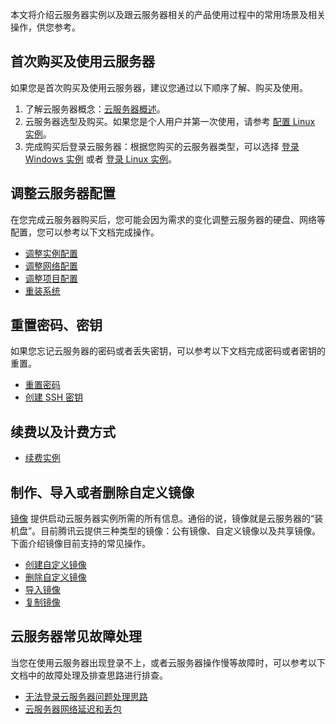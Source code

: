 本文将介绍云服务器实例以及跟云服务器相关的产品使用过程中的常用场景及相关操作，供您参考。

## 首次购买及使用云服务器
如果您是首次购买及使用云服务器，建议您通过以下顺序了解、购买及使用。

1. 了解云服务器概念：[云服务器概述](https://intl.cloud.tencent.com/document/product/213/495)。
2. 云服务器选型及购买。如果您是个人用户并第一次使用，请参考  [配置 Linux 实例](https://intl.cloud.tencent.com/document/product/213/10517)。
3. 完成购买后登录云服务器：根据您购买的云服务器类型，可以选择 [登录 Windows 实例](https://intl.cloud.tencent.com/document/product/213/5435) 或者 [登录 Linux 实例](https://intl.cloud.tencent.com/document/product/213/5436)。


## 调整云服务器配置
在您完成云服务器购买后，您可能会因为需求的变化调整云服务器的硬盘、网络等配置，您可以参考以下文档完成操作。
 - [调整实例配置](https://intl.cloud.tencent.com/document/product/213/2178)
 - [调整网络配置](https://intl.cloud.tencent.com/document/product/213/15517)
 - [调整项目配置](https://intl.cloud.tencent.com/document/product/213/16514)
 - [重装系统](https://intl.cloud.tencent.com/document/product/213/4933)

## 重置密码、密钥
如果您忘记云服务器的密码或者丢失密钥，可以参考以下文档完成密码或者密钥的重置。
- [重置密码](https://intl.cloud.tencent.com/document/product/213/16566)
- [创建 SSH 密钥](https://intl.cloud.tencent.com/document/product/213/16691)

## 续费以及计费方式
- [续费实例](https://intl.cloud.tencent.com/document/product/213/6143)

## 制作、导入或者删除自定义镜像

[镜像](https://intl.cloud.tencent.com/document/product/213/4940) 提供启动云服务器实例所需的所有信息。通俗的说，镜像就是云服务器的“装机盘”。目前腾讯云提供三种类型的镜像：公有镜像、自定义镜像以及共享镜像。下面介绍镜像目前支持的常见操作。

- [创建自定义镜像](https://intl.cloud.tencent.com/document/product/213/4942)
- [删除自定义镜像](https://intl.cloud.tencent.com/document/product/213/6036)
- [导入镜像](https://intl.cloud.tencent.com/document/product/213/4945)
- [复制镜像](https://intl.cloud.tencent.com/document/product/213/4943)

## 云服务器常见故障处理
当您在使用云服务器出现登录不上，或者云服务器操作慢等故障时，可以参考以下文档中的故障处理及排查思路进行排查。
- [无法登录云服务器问题处理思路](https://intl.cloud.tencent.com/document/product/213/32503)
- [云服务器网络延迟和丢包](https://intl.cloud.tencent.com/document/product/213/14638)
